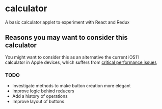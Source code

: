 # calculator
A basic calculator applet to experiment with React and Redux

## Reasons you may want to consider this calculator

You might want to consider this as an alternative the current iOS11 calculator in Apple devices, which suffers from [critical performance issues](https://www.reddit.com/r/apple/comments/782250/try_quickly_typing_1_2_3_into_the_ios_11/)

### TODO

 - Investigate methods to make button creation more elegant
 - Improve logic behind reducers
 - Add a history of operations
 - Improve layout of buttons
